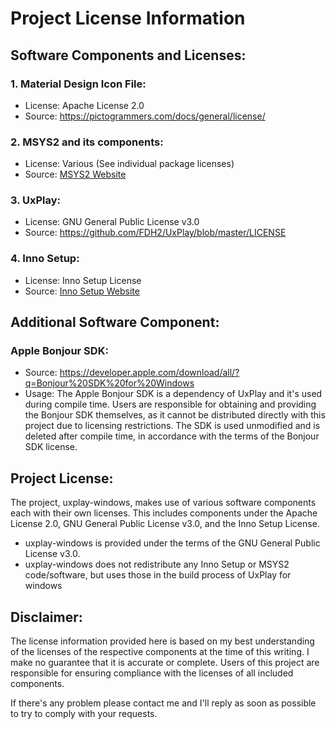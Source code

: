# Project License Information

## Software Components and Licenses:

### 1. Material Design Icon File:
   - License: Apache License 2.0
   - Source: https://pictogrammers.com/docs/general/license/

### 2. MSYS2 and its components:
   - License: Various (See individual package licenses)
   - Source: [MSYS2 Website](https://www.msys2.org/)

### 3. UxPlay:
   - License: GNU General Public License v3.0
   - Source: https://github.com/FDH2/UxPlay/blob/master/LICENSE

### 4. Inno Setup:
   - License: Inno Setup License
   - Source: [Inno Setup Website](https://jrsoftware.org/isinfo.php)

## Additional Software Component:

### Apple Bonjour SDK:
   - Source: https://developer.apple.com/download/all/?q=Bonjour%20SDK%20for%20Windows
   - Usage: The Apple Bonjour SDK is a dependency of UxPlay and it's used during compile time.
     Users are responsible for obtaining and providing the Bonjour SDK themselves, as it cannot be distributed directly with this project due to licensing restrictions.
     The SDK is used unmodified and is deleted after compile time, in accordance with the terms of the Bonjour SDK license.

## Project License:

The project, uxplay-windows, makes use of various software components each with their own licenses. 
This includes components under the Apache License 2.0, GNU General Public License v3.0, and the Inno Setup License.

- uxplay-windows is provided under the terms of the GNU General Public License v3.0.
- uxplay-windows does not redistribute any Inno Setup or MSYS2 code/software, but uses those in the build process of UxPlay for windows

## Disclaimer:

The license information provided here is based on my best understanding of the licenses of the respective components at the time of this writing.
I make no guarantee that it is accurate or complete. Users of this project are responsible for ensuring compliance with the licenses of all included components.

If there's any problem please contact me and I'll reply as soon as possible to try to comply with your requests.
